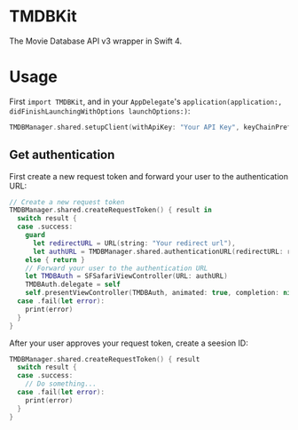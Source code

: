 # TMDBKit
The Movie Database API v3 wrapper in Swift 4.

# Usage
First `import TMDBKit`, and in your `AppDelegate`'s `application(application:, didFinishLaunchingWithOptions launchOptions:)`:
```swift
TMDBManager.shared.setupClient(withApiKey: "Your API Key", keyChainPrefix: "Your bundle identifier")
```

## Get authentication
First create a new request token and forward your user to the authentication URL:
```swift
// Create a new request token
TMDBManager.shared.createRequestToken() { result in
  switch result {
  case .success:
    guard 
      let redirectURL = URL(string: "Your redirect url"),
      let authURL = TMDBManager.shared.authenticationURL(redirectURL: redirectURL) 
    else { return }
    // Forward your user to the authentication URL
    let TMDBAuth = SFSafariViewController(URL: authURL)
    TMDBAuth.delegate = self
    self.presentViewController(TMDBAuth, animated: true, completion: nil)
  case .fail(let error):
    print(error)
  }
}
```
After your user approves your request token, create a seesion ID:
```swift
TMDBManager.shared.createRequestToken() { result
  switch result {
  case .success:
    // Do something...
  case .fail(let error):
    print(error)
  }
}
```
